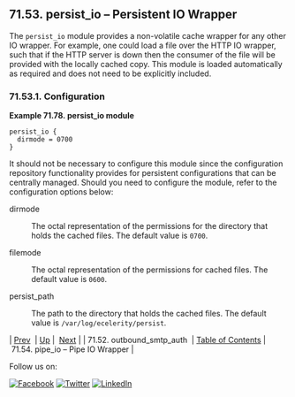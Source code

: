 ## 71.53. persist_io – Persistent IO Wrapper

<a class="indexterm" name="idp22544784"></a>

The `persist_io` module provides a non-volatile cache wrapper for any other IO wrapper. For example, one could load a file over the HTTP IO wrapper, such that if the HTTP server is down then the consumer of the file will be provided with the locally cached copy. This module is loaded automatically as required and does not need to be explicitly included.

### 71.53.1. Configuration

<a name="example.persist_io.3"></a>

**Example 71.78. persist_io module**

```
persist_io {
  dirmode = 0700
}
```

It should not be necessary to configure this module since the configuration repository functionality provides for persistent configurations that can be centrally managed. Should you need to configure the module, refer to the configuration options below:

<dl class="variablelist">

<dt>dirmode</dt>

<dd>

The octal representation of the permissions for the directory that holds the cached files. The default value is `0700`.

</dd>

<dt>filemode</dt>

<dd>

The octal representation of the permissions for cached files. The default value is `0600`.

</dd>

<dt>persist_path</dt>

<dd>

The path to the directory that holds the cached files. The default value is `/var/log/ecelerity/persist`.

</dd>

</dl>

| [Prev](modules.outbound_smtp_auth.php)  | [Up](modules.php) |  [Next](modules.pipeio.php) |
| 71.52. outbound_smtp_auth  | [Table of Contents](index.php) |  71.54. pipe_io – Pipe IO Wrapper |

Follow us on:

[![Facebook](https://support.messagesystems.com/images/icon-facebook.png)](http://www.facebook.com/messagesystems) [![Twitter](https://support.messagesystems.com/images/icon-twitter.png)](http://twitter.com/#!/MessageSystems) [![LinkedIn](https://support.messagesystems.com/images/icon-linkedin.png)](http://www.linkedin.com/company/message-systems)